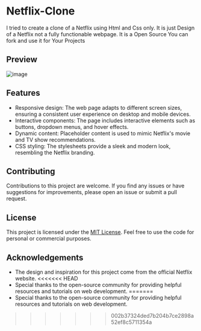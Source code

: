 # Netflix-Clone
 I tried to create a clone of a Netflix using Html and Css only. It is just Design of a Netflix not a fully functionable webpage. It is a Open Source You can fork and use it for Your Projects 

## Preview

![image](https://github.com/Alok-2002/Netflix_Home_Page_Using_HTML_And_CSS/assets/93814546/4959b8ef-266f-4194-8709-b90223d69b2e)

## Features

- Responsive design: The web page adapts to different screen sizes, ensuring a consistent user experience on desktop and mobile devices.
- Interactive components: The page includes interactive elements such as buttons, dropdown menus, and hover effects.
- Dynamic content: Placeholder content is used to mimic Netflix's movie and TV show recommendations.
- CSS styling: The stylesheets provide a sleek and modern look, resembling the Netflix branding.

## Contributing

Contributions to this project are welcome. If you find any issues or have suggestions for improvements, please open an issue or submit a pull request.

## License

This project is licensed under the [MIT License](LICENSE). Feel free to use the code for personal or commercial purposes.

## Acknowledgements

- The design and inspiration for this project come from the official Netflix website.
<<<<<<< HEAD
- Special thanks to the open-source community for providing helpful resources and tutorials on web development.
=======
- Special thanks to the open-source community for providing helpful resources and tutorials on web development.
>>>>>>> 002b37324ded7b204b7ce2898a52ef8c5711354a
